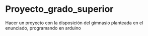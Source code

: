 # Proyecto_grado_superior
Hacer un proyecto con la disposición del gimnasio planteada en el enunciado, programando en arduino
